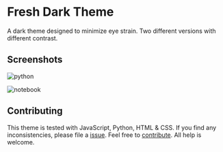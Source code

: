 
# Fresh Dark Theme

A dark theme designed to minimize eye strain. Two different versions with different contrast.

## Screenshots

![python](https://raw.githubusercontent.com/emilrwx/fresh-dark/master/screenshots/python.png)

![notebook](https://raw.githubusercontent.com/emilrwx/fresh-dark/master/screenshots/notebook.png)

## Contributing

This theme is tested with JavaScript, Python, HTML & CSS. If you find any inconsistencies, please file a [issue](https://github.com/emilrwx/fresh-dark/issues). Feel free to [contribute](https://github.com/emilrwx/fresh-dark). All help is welcome.
